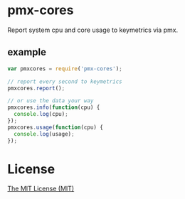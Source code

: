 # pmx-cores

Report system cpu and core usage to keymetrics via pmx.

example
-------

``` js
var pmxcores = require('pmx-cores');

// report every second to keymetrics
pmxcores.report();

// or use the data your way
pmxcores.info(function(cpu) {
  console.log(cpu);
});
pmxcores.usage(function(cpu) {
  console.log(usage);
});
```

# License
[The MIT License (MIT)](http://r15ch13.mit-license.org/)
